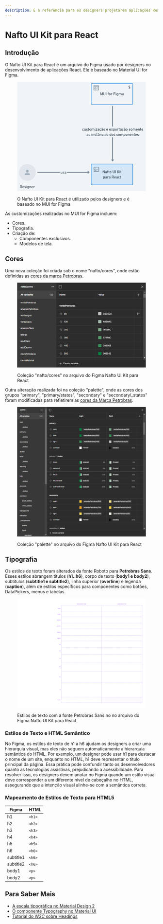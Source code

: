 ```yaml
---
description: É a referência para os designers projetarem aplicações React.
---
```


# Nafto UI Kit para React

## Introdução

O Nafto UI Kit para React é um arquivo do Figma usado por designers no desenvolvimento de aplicações React. Ele é baseado no Material UI for Figma.

<figure><img src="../../.gitbook/assets/image (1) (1) (1) (1) (1) (1) (1) (1) (1).png" alt=""><figcaption><p>O Nafto UI Kit para React é utilizado pelos designers e é baseado no MUI for Figma</p></figcaption></figure>

As customizações realizadas no MUI for Figma incluem:

* Cores.
* Tipografia.
* Criação de:
  * Componentes exclusivos.
  * Modelos de tela.

## Cores

Uma nova coleção foi criada sob o nome "nafto/cores", onde estão definidas as [cores da marca Petrobras](../../guia-de-identidade-visual/cores.md).

<figure><img src="../../.gitbook/assets/image (16).png" alt=""><figcaption><p>Coleção "nafto/cores" no arquivo do Figma Nafto UI Kit para React</p></figcaption></figure>

Outra alteração realizada foi na coleção "palette", onde as cores dos grupos "primary", "primary/states", "secondary" e "secondary/\_states" foram modificadas para refletirem as [cores da Marca Petrobras](../../guia-de-identidade-visual/cores.md).

<figure><img src="../../.gitbook/assets/image (17).png" alt=""><figcaption><p>Coleção "palette" no arquivo do Figma Nafto UI Kit para React</p></figcaption></figure>

## Tipografia

Os estilos de texto foram alterados da fonte Roboto para **Petrobras Sans**. Esses estilos abrangem títulos (**h1..h6**), corpo de texto (**body1 e body2**), subtítulos (**subtitle1 e subtitle2**), linha superior (**overline**) e legenda (**caption**), além de estilos específicos para componentes como botões, DataPickers, menus e tabelas.

<figure><img src="../../.gitbook/assets/mui-typography.png" alt=""><figcaption><p>Estilos de texto com a fonte Petrobras Sans no no arquivo do Figma Nafto UI Kit para React</p></figcaption></figure>

### Estilos de Texto e HTML Semântico <a href="#estilos-de-texto-e-html-semantico" id="estilos-de-texto-e-html-semantico"></a>

No Figma, os estilos de texto de h1 a h6 ajudam os designers a criar uma hierarquia visual, mas eles não seguem automaticamente a hierarquia semântica do HTML. Por exemplo, um designer pode usar h1 para destacar o nome de um site, enquanto no HTML, h1 deve representar o título principal da página. Essa prática pode confundir tanto os desenvolvedores quanto as tecnologias assistivas, prejudicando a acessibilidade. Para resolver isso, os designers devem anotar no Figma quando um estilo visual deve corresponder a um diferente nível de cabeçalho no HTML, assegurando que a intenção visual alinhe-se com a semântica correta.

### Mapeamento de Estilos de Texto para HTML5 <a href="#mapeamento-de-estilos-de-texto-para-html5" id="mapeamento-de-estilos-de-texto-para-html5"></a>

| Figma     | HTML   |
| --------- | ------ |
| h1        | `<h1>` |
| h2        | `<h2>` |
| h3        | `<h3>` |
| h4        | `<h4>` |
| h5        | `<h5>` |
| h6        | `<h6>` |
| subtitle1 | `<h6>` |
| subtitle2 | `<h6>` |
| body1     | `<p>`  |
| body2     | `<p>`  |

## Para Saber Mais <a href="#para-saber-mais" id="para-saber-mais"></a>

* [A escala tipográfica no Material Design 2](https://m2.material.io/design/typography/the-type-system.html#type-scale)
* [O componente Typography no Material UI](https://mui.com/material-ui/react-typography/)
* [Tutorial do W3C sobre Headings](https://www.w3.org/WAI/tutorials/page-structure/headings/)


